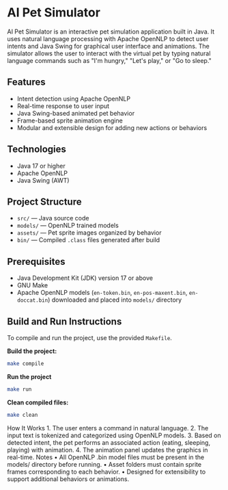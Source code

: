 # AI Pet Simulator

AI Pet Simulator is an interactive pet simulation application built in Java. It uses natural language processing with Apache OpenNLP to detect user intents and Java Swing for graphical user interface and animations. The simulator allows the user to interact with the virtual pet by typing natural language commands such as "I'm hungry," "Let's play," or "Go to sleep."

## Features

- Intent detection using Apache OpenNLP
- Real-time response to user input
- Java Swing-based animated pet behavior
- Frame-based sprite animation engine
- Modular and extensible design for adding new actions or behaviors

## Technologies

- Java 17 or higher
- Apache OpenNLP
- Java Swing (AWT)

## Project Structure
- `src/` — Java source code  
- `models/` — OpenNLP trained models  
- `assets/` — Pet sprite images organized by behavior  
- `bin/` — Compiled `.class` files generated after build  

## Prerequisites

- Java Development Kit (JDK) version 17 or above  
- GNU Make  
- Apache OpenNLP models (`en-token.bin`, `en-pos-maxent.bin`, `en-doccat.bin`) downloaded and placed into `models/` directory  

## Build and Run Instructions

To compile and run the project, use the provided `Makefile`.

**Build the project:**
```bash
make compile
```
**Run the project**
```bash
make run
```
**Clean compiled files:**
```bash
make clean
```
How It Works
	1.	The user enters a command in natural language.
	2.	The input text is tokenized and categorized using OpenNLP models.
	3.	Based on detected intent, the pet performs an associated action (eating, sleeping, playing) with animation.
	4.	The animation panel updates the graphics in real-time.
Notes
•	All OpenNLP .bin model files must be present in the models/ directory before running.
•	Asset folders must contain sprite frames corresponding to each behavior.
•	Designed for extensibility to support additional behaviors or animations.